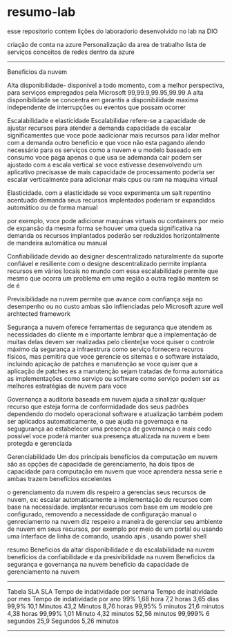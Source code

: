 # resumo-lab
esse repositorio contem lições do laboradorio desenvolvido no lab na DIO



criação de conta na azure
Personalização da area de trabalho
lista de serviços 
conceitos de redes dentro da azure

--------------------------------------------------
Beneficios da nuvem

Alta disponibilidade- disponível a todo momento, com a melhor perspectiva, para serviços empregados pela Microsoft 99,99.9,99.95,99.99
A alta disponibilidade se concentra em garantis a disponibilidade maxima independente de interrupções ou eventos que possam ocorrer 

Escalabilidade e elasticidade
Escalabilidae refere-se a capacidade de ajustar recursos para atender a demanda
capacidade de escalar significamentes que voce pode aadicionar mais recursos para lidar melhor com a demanda 
outro beneficio e que voce não esta pagando alendo necessário para os serviços 
como a nuvem e u modelo baseado em consumo voce paga apenas o que usa 
se ademanda cair podem ser ajustado 
com a escala vertical se voce estivesse desenvolvendo um aplicativo precisasse de mais capacidade de processamento poderia ser escalar verticalmente para adicionar mais cpus ou ram na maquina virtual

Elasticidade.
com a elasticidade se voce experimenta um salt repentino acentuado demanda seus recursos implentados poderiam sr expandidos automático ou de forma manual 

 por exemplo, voce pode adicionar maquinas virtuais ou containers por meio de expansão 
da mesma forma se houver uma queda significativa na demanda os recursos implantados poderão ser reduzidos horizontalmente de mandeira automática ou manual

Confiabilidade
devido ao designer descentralizado naturalmente da suporte confiável e resiliente
com o designe descentralizado permite implanta recursos em vários locais no mundo
com essa escalabilidade permite que mesmo que ocorra um problema em uma região a outra região mantem se de é

Previsibilidade 
na nuvem permite que avance com confiança seja no desempenho ou no custo ambas são inflienciadas pelo Microsoft azure well archtected framework

Segurança 
a nuvem oferece ferramentas de segurança que atendem as necessidades do cliente m e importante lembrar que a implementação de muitas delas devem ser realizadas pelo cliente[se voce quiser o controle máximo da segurança a infraestrura como serviço fornecera recuros físicos, mas pemitira que voce gerencie os sitemas e o software instalado, incluindo apicação de patches e manutenção
se voce quiser que a aplicação de patches es a manutenção sejam tratadas de forma automática as implementações como serviço ou software como serviço podem ser as melhores estratégias de nuvem para voce



Governança
a auditoria baseada em nuvem ajuda a sinalizar qualquer recurso que esteja forma de conformidadade dos seus padrões 
dependendo do modelo operacional software e atualização também podem ser aplicados automaticamente, o que ajuda na governaça e na segugurança
ao estabelecer uma presença de governança o mais cedo possível voce poderá manter sua presença atualizada na nuvem e bem protegda e gerenciada

Gerenciabilidade
Um dos principais benefícios da computação em nuvem são as opções de capacidade de gerenciamento, ha dois tipos de capacidade para computação em nuvem que voce aprendera nessa serie e ambas trazem benefícios excelentes 

o gerenciamento da nuvem dis respeiro a gerencias seus recursos de nuvem, ex: escalar automaticamente a implementação de recursos com base na necessidade.
implantar recurusos com base em um modelo pre configurado, removendo a necessidade de configuração manual 
o genreciamento na nuvem diz respeiro a maneira de gerenciar seu ambiente de nuvem em seus recursos, por exemplo por meio de um portal ou usando uma interface de linha de comando, usando apis , usando power shell

resumo
Beneficios da altar disponibilidade e da escalabilidade na nuvem
benefícios da confiabilidade e da presivibilidade na nuvem
Beneficios da segurança e governança na nuvem 
beneficio da capacidade de gerenciamento na nuvem

-----------------------------------------------------------------------------------------------------------------------------------------------------------------------------

Tabela SLA 
SLA                Tempo de indatividade por semana          Tempo de inatividade por mes                 Tempo de indatividade por ano 
99%                  1,68 hora                                 7,2 horas                                      3,65 dias
99,9%                10,1 Minutos                              43,2 Minutos                                   8,76 horas
99,95%               5 minutos                                 21,6 minutos                                   4,38 horas
99,99%               1,01 Minuto                               4,32 minutos                                   52,56 minutos
99,999%              6 segundos                                25,9 Segundos                                  5,26 minutos

-----------------------------------------------------------------------------------------------------------------------------------------------------------------------------

 
